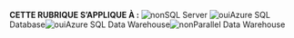 <Token>**CETTE RUBRIQUE S’APPLIQUE À :** ![non](media/no.png)SQL Server ![oui](media/yes.png)Azure SQL Database![oui](media/yes.png)Azure SQL Data Warehouse![non](media/no.png)Parallel Data Warehouse </Token>

